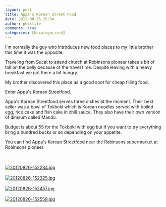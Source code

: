 ```yaml
---
layout: post
title: Appa's Korean Street Food
date: 2012-08-26 15:34
author: phislife
comments: true
categories: [Uncategorized]
---
```

I'm normally the guy who introduces new food places to my little brother this time it was the opposite. 

Traveling from Sucat to attend church at Robinsons pioneer takes a bit of toll on the belly because of the travel time. Despite leaving with a heavy breakfast we got there a bit hungry. 

My brother discovered this place as a good spot for cheap filling food. 

Enter Appa's Korean Streetfood. 

Appa's Korean Streetfood serves three dishes at the moment. Their best seller was a bowl of Tokboki which is Korean noodles served with boiled egg, rice cake and fish cake in chili sauce. They also have their own version of dimsum called Mandu. 

Budget is about 55 for the Tokboki with egg but if you want to try everything bring a hundred bucks or so depending on your appetite. 

You can find Appa's Korean Streetfood near the Robinsons supermarket at Robinsons pioneer. 

<br /><br /><a href="http://philippineislandliving.com/wp-content/uploads/2012/08/20120826-152234.jpg"><img src="http://philippineislandliving.com/wp-content/uploads/2012/08/20120826-152234.jpg" alt="20120826-152234.jpg" class="alignnone size-full" /></a><br /><br /><a href="http://philippineislandliving.com/wp-content/uploads/2012/08/20120826-152325.jpg"><img src="http://philippineislandliving.com/wp-content/uploads/2012/08/20120826-152325.jpg" alt="20120826-152325.jpg" class="alignnone size-full" /></a><br /><br /><a href="http://philippineislandliving.com/wp-content/uploads/2012/08/20120826-152457.jpg"><img src="http://philippineislandliving.com/wp-content/uploads/2012/08/20120826-152457.jpg" alt="20120826-152457.jpg" class="alignnone size-full" /></a><br /><br /><a href="http://philippineislandliving.com/wp-content/uploads/2012/08/20120826-152559.jpg"><img src="http://philippineislandliving.com/wp-content/uploads/2012/08/20120826-152559.jpg" alt="20120826-152559.jpg" class="alignnone size-full" /></a>
